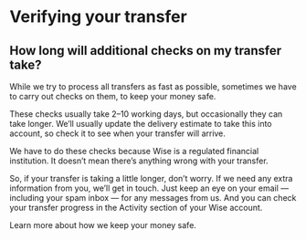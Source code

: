 # Verifying your transfer  
## How long will additional checks on my transfer take?  
While we try to process all transfers as fast as possible, sometimes we have to carry out checks on them, to keep your money safe.

These checks usually take 2–10 working days, but occasionally they can take longer. We’ll usually update the delivery estimate to take this into account, so check it to see when your transfer will arrive.

We have to do these checks because Wise is a regulated financial institution. It doesn’t mean there’s anything wrong with your transfer.

So, if your transfer is taking a little longer, don’t worry. If we need any extra information from you, we’ll get in touch. Just keep an eye on your email — including your spam inbox — for any messages from us. And you can check your transfer progress in the Activity section of your Wise account.

Learn more about how we keep your money safe.